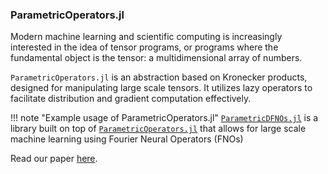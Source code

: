 ### ParametricOperators.jl

Modern machine learning and scientific computing is increasingly interested in the idea of tensor programs, or programs where the fundamental object is the tensor: a multidimensional array of numbers.

`ParametricOperators.jl` is an abstraction based on Kronecker products, designed for manipulating large scale tensors. It utilizes lazy operators to facilitate distribution and gradient computation effectively.

!!! note "Example usage of ParametricOperators.jl"
    [`ParametricDFNOs.jl`](https://github.com/slimgroup/ParametericDFNOs.jl) is a library built on top of [`ParametricOperators.jl`](https://github.com/slimgroup/ParametricOperators.jl) that allows for large scale machine learning using Fourier Neural Operators (FNOs)

Read our paper [here](https://www.youtube.com/watch?v=dQw4w9WgXcQ).
